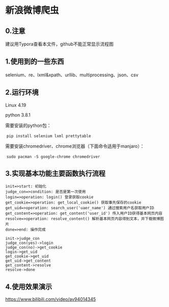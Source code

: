 # 新浪微博爬虫

## 0.注意
建议用Typora查看本文件，github不能正常显示流程图

## 1.使用到的一些东西

selenium、re、lxml&xpath、urllib、multiprocessing、json、csv

## 2.运行环境

Linux  4.19

python 3.8.1

需要安装的python包：

​    `pip install selenium lxml prettytable`

需要安装chromedriver、chrome浏览器（下面命令适用于manjaro）：

​    `sudo pacman -S google-chrome chromedriver`

## 3.实现基本功能主要函数执行流程

```flow
init=>start: 初始化
judge_con=>condition: 是否是第一次使用
login=>operation: login() 登录获取cookie
get_cookie=>operation: get_local_cookie() 获取事先保存的cookie
get_uid=>operation: search_user('uaer_name') 通过搜索用户名获取用户ID
get_content=>operation: get_content('user_id') 传入用户ID获得基本网页内容
resolve=>operation: resolve_content() 解析基本网页内容得到文本，并下载微博图片
done=>end: 操作完成

init->judge_con
judge_con(yes)->login
judge_con(no)->get_cookie
login->get_uid
get_cookie->get_uid
get_uid->get_content
get_content->resolve
resolve->done
```

## 4.使用效果演示

<https://www.bilibili.com/video/av94014345>
